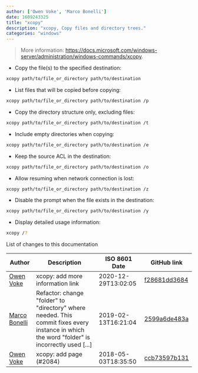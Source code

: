```yaml
---
author: ['Owen Voke', 'Marco Bonelli']
date: 1609243325
title: "xcopy"
description: "xcopy, Copy files and directory trees."
categories: "windows"
---
```

> More information: <https://docs.microsoft.com/windows-server/administration/windows-commands/xcopy>.

- Copy the file(s) to the specified destination:

```bash
xcopy path/to/file_or_directory path/to/destination
```

- List files that will be copied before copying:

```bash
xcopy path/to/file_or_directory path/to/destination /p
```

- Copy the directory structure only, excluding files:

```bash
xcopy path/to/file_or_directory path/to/destination /t
```

- Include empty directories when copying:

```bash
xcopy path/to/file_or_directory path/to/destination /e
```

- Keep the source ACL in the destination:

```bash
xcopy path/to/file_or_directory path/to/destination /o
```

- Allow resuming when network connection is lost:

```bash
xcopy path/to/file_or_directory path/to/destination /z
```

- Disable the prompt when the file exists in the destination:

```bash
xcopy path/to/file_or_directory path/to/destination /y
```

- Display detailed usage information:

```bash
xcopy /?
```
List of changes to this documentation


Author | Description | ISO 8601 Date | GitHub link
------|-----|-----|-----
[Owen Voke](mailto:development@voke.dev) | xcopy: add more information link | 2020-12-29T13:02:05 | [f28681dd3684](https://github.com/tldr-pages/tldr/commit/f28681dd3684c5cc37785d30f251d40bc3a43a7c)
[Marco Bonelli](mailto:mb5.marcob@gmail.com) | Refactor: change "folder" to "directory" where needed. This commit fixes every instance in which the word "folder" is incorrectly used [...] | 2019-02-13T16:21:04 | [2599a6de483a](https://github.com/tldr-pages/tldr/commit/2599a6de483a70601ab17b29e0f18a5a8bdcaa12)
[Owen Voke](mailto:owzie123@gmail.com) | xcopy: add page (#2084) | 2018-05-03T18:35:50 | [ccb73597b131](https://github.com/tldr-pages/tldr/commit/ccb73597b131818a25122011da8ebb5e4614a39f)

